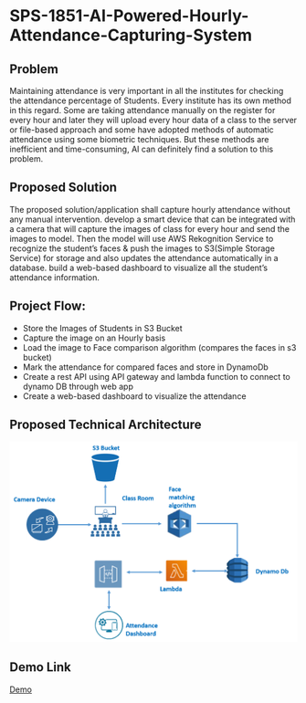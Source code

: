 # SPS-1851-AI-Powered-Hourly-Attendance-Capturing-System
## Problem
Maintaining attendance is very important in all the institutes for checking the attendance percentage of Students. Every institute has its own method in this regard. Some are taking attendance manually on the register for every hour and later they will upload every hour data of a class to the server or file-based approach and some have adopted methods of automatic attendance using some biometric techniques. But these methods are inefficient and time-consuming, AI can definitely find a solution to this problem.
## Proposed Solution
The proposed solution/application shall capture hourly attendance without any manual intervention. develop a smart device that can be integrated with a camera that will capture the images of class for every hour and send the images to model.  Then the model will use AWS Rekognition Service to recognize the student’s faces & push the images to S3(Simple Storage Service) for storage and also updates the attendance automatically in a database. build a web-based dashboard to visualize all the student’s attendance information. 
## Project Flow:
<ul>
<li>Store the Images of Students in S3 Bucket

<li>Capture the image on an Hourly basis

<li>Load the image to Face comparison algorithm (compares the faces in s3 bucket)

<li>Mark the attendance for compared faces and store in DynamoDb

<li>Create a rest API using API gateway and lambda function to connect to dynamo DB through web app

<li>Create a web-based dashboard to visualize the attendance
</ul>

## Proposed Technical Architecture
<img src="Project-Architecture.png" alt="Architecture">

## Demo Link
<a href="https://drive.google.com/file/d/1WAscOaCp-AY7B0CBY3PupHlZCpZTkT6h/view?usp=sharing">Demo</a>
